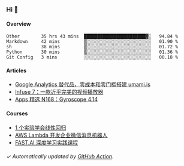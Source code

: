 ### Hi 👋

#### Overview

<!--START_SECTION:waka-->
```text
Other        35 hrs 43 mins  ███████████████████████▓░   94.84 % 
Markdown     42 mins         ▒░░░░░░░░░░░░░░░░░░░░░░░░   01.90 % 
sh           38 mins         ▒░░░░░░░░░░░░░░░░░░░░░░░░   01.72 % 
Python       30 mins         ▒░░░░░░░░░░░░░░░░░░░░░░░░   01.36 % 
Git Config   3 mins          ░░░░░░░░░░░░░░░░░░░░░░░░░   00.18 % 
```
<!--END_SECTION:waka-->

#### Articles

<!-- BLOG:START -->
- [Google Analytics 替代品，零成本和零门槛搭建 umami.is](https://huhuhang.com/post/sspai/68721?ref=github)
- [Infuse 7：一款近乎完美的视频播放器](https://huhuhang.com/post/sspai/68706?ref=github)
- [Apps 精选 N168：Gyroscope 4.14](https://huhuhang.com/post/product-hunt/product-hunt-n168?ref=github)<!-- BLOG:END -->

#### Courses

<!-- SYL:START -->
- [1 个实验学会线性回归](https://lanqiao.cn/courses/4855)
- [AWS Lambda 开发企业微信消息机器人](https://lanqiao.cn/courses/2868)
- [FAST.AI 深度学习实践课程](https://lanqiao.cn/courses/1445)
<!-- SYL:END -->

###### ✓ Automatically updated by [GitHub Action](https://github.com/huhuhang/huhuhang/actions).
